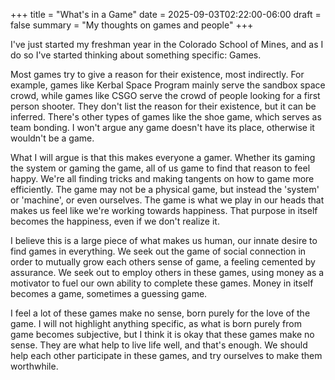 +++
title = "What's in a Game"
date = 2025-09-03T02:22:00-06:00
draft = false
summary = "My thoughts on games and people"
+++

I've just started my freshman year in the Colorado School of Mines, and as I do so I've started thinking about something specific: Games.

Most games try to give a reason for their existence, most indirectly. For example, games like Kerbal Space Program mainly serve the sandbox space crowd, while games like CSGO serve the crowd of people looking for a first person shooter. They don't list the reason for their existence, but it can be inferred. There's other types of games like the shoe game, which serves as team bonding. I won't argue any game doesn't have its place, otherwise it wouldn't be a game.

What I will argue is that this makes everyone a gamer. Whether its gaming the system or gaming the game, all of us game to find that reason to feel happy. We're all finding tricks and making tangents on how to game more efficiently. The game may not be a physical game, but instead the 'system' or 'machine', or even ourselves. The game is what we play in our heads that makes us feel like we're working towards happiness. That purpose in itself becomes the happiness, even if we don't realize it.

I believe this is a large piece of what makes us human, our innate desire to find games in everything. We seek out the game of social connection in order to mutually grow each others sense of game, a feeling cemented by assurance. We seek out to employ others in these games, using money as a motivator to fuel our own ability to complete these games. Money in itself becomes a game, sometimes a guessing game.

I feel a lot of these games make no sense, born purely for the love of the game. I will not highlight anything specific, as what is born purely from game becomes subjective, but I think it is okay that these games make no sense. They are what help to live life well, and that's enough. We should help each other participate in these games, and try ourselves to make them worthwhile.
